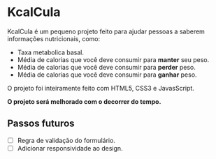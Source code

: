 # KcalCula

KcalCula é um pequeno projeto feito para ajudar pessoas a saberem informações nutricionais, como:
- Taxa metabolica basal.
- Média de calorias que você deve consumir para **manter** seu peso.
- Média de calorias que você deve consumir para **perder** peso.
- Média de calorias que você deve consumir para **ganhar** peso.

O projeto foi inteiramente feito com HTML5, CSS3 e JavasScript.

**O projeto será melhorado com o decorrer do tempo.**

## Passos futuros 
- [ ] Regra de validação do formulário.
- [ ] Adicionar responsividade ao design.
